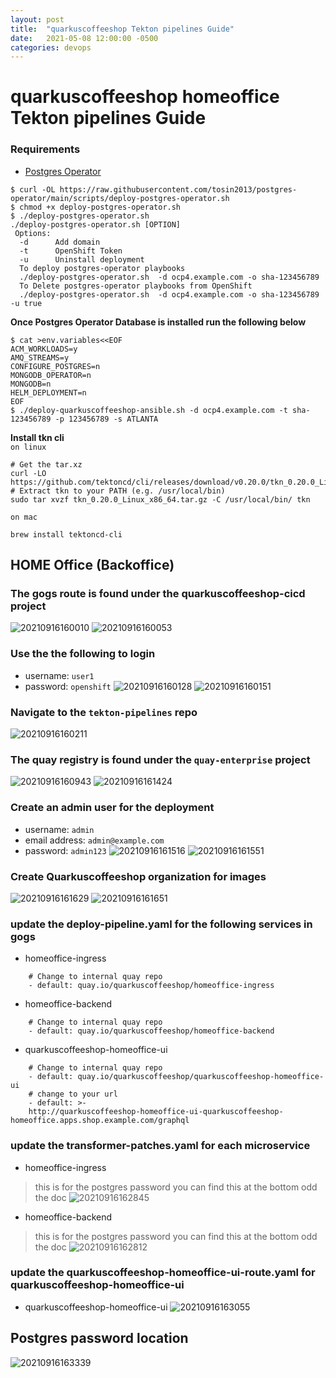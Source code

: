 ```yaml
---
layout: post
title:  "quarkuscoffeeshop Tekton pipelines Guide"
date:   2021-05-08 12:00:00 -0500
categories: devops
---
```


# quarkuscoffeeshop homeoffice Tekton pipelines Guide

### Requirements 
* [Postgres Operator](https://github.com/quarkuscoffeeshop/quarkuscoffeeshop-helm/wiki#install-postgres-operator)
```
$ curl -OL https://raw.githubusercontent.com/tosin2013/postgres-operator/main/scripts/deploy-postgres-operator.sh
$ chmod +x deploy-postgres-operator.sh
$ ./deploy-postgres-operator.sh 
./deploy-postgres-operator.sh [OPTION]
 Options:
  -d      Add domain 
  -t      OpenShift Token
  -u      Uninstall deployment
  To deploy postgres-operator playbooks
  ./deploy-postgres-operator.sh  -d ocp4.example.com -o sha-123456789 
  To Delete postgres-operator playbooks from OpenShift
  ./deploy-postgres-operator.sh  -d ocp4.example.com -o sha-123456789 -u true
```

**Once Postgres Operator Database is installed run the following below**
```
$ cat >env.variables<<EOF
ACM_WORKLOADS=y
AMQ_STREAMS=y
CONFIGURE_POSTGRES=n
MONGODB_OPERATOR=n
MONGODB=n
HELM_DEPLOYMENT=n
EOF
$ ./deploy-quarkuscoffeeshop-ansible.sh -d ocp4.example.com -t sha-123456789 -p 123456789 -s ATLANTA
```

**Install tkn cli**  
`on linux`
```
# Get the tar.xz
curl -LO https://github.com/tektoncd/cli/releases/download/v0.20.0/tkn_0.20.0_Linux_x86_64.tar.gz
# Extract tkn to your PATH (e.g. /usr/local/bin)
sudo tar xvzf tkn_0.20.0_Linux_x86_64.tar.gz -C /usr/local/bin/ tkn
```

`on mac`
```
brew install tektoncd-cli
```


## HOME Office (Backoffice)

### The gogs route is found under the quarkuscoffeeshop-cicd project
![20210916160010](https://i.imgur.com/pifxmOG.png)
![20210916160053](https://i.imgur.com/kLFLkP8.png)

### Use the the following to login
* username: `user1`
* password: `openshift`
![20210916160128](https://i.imgur.com/Z4MgSjG.png)
![20210916160151](https://i.imgur.com/Ppv0s8d.png)

### Navigate to the `tekton-pipelines` repo
![20210916160211](https://i.imgur.com/AfvtjCo.png)

### The quay registry is found under the `quay-enterprise` project
![20210916160943](https://i.imgur.com/uJskjul.png)
![20210916161424](https://i.imgur.com/1NisymA.png)

### Create an admin user for the deployment
* username: `admin`
* email address: `admin@example.com`
* password: `admin123`
![20210916161516](https://i.imgur.com/Iaaa9eU.png)
![20210916161551](https://i.imgur.com/eZDmbvV.png)

### Create Quarkuscoffeeshop organization for images
![20210916161629](https://i.imgur.com/vspBsUU.png)
![20210916161651](https://i.imgur.com/3MyCD3B.png)


### update the deploy-pipeline.yaml for the following services  in gogs
* homeoffice-ingress

```
    # Change to internal quay repo
    - default: quay.io/quarkuscoffeeshop/homeoffice-ingress
```

* homeoffice-backend

```
    # Change to internal quay repo
    - default: quay.io/quarkuscoffeeshop/homeoffice-backend
```
* quarkuscoffeeshop-homeoffice-ui

```
    # Change to internal quay repo
    - default: quay.io/quarkuscoffeeshop/quarkuscoffeeshop-homeoffice-ui
    # change to your url 
    - default: >-
    http://quarkuscoffeeshop-homeoffice-ui-quarkuscoffeeshop-homeoffice.apps.shop.example.com/graphql
```

### update the transformer-patches.yaml for each microservice
* homeoffice-ingress
> this is for the postgres password you can find this at the bottom odd the doc
![20210916162845](https://i.imgur.com/A9OAGla.png)
* homeoffice-backend
> this is for the postgres password you can find this at the bottom odd the doc
![20210916162812](https://i.imgur.com/Ho5jqi9.png)

### update the quarkuscoffeeshop-homeoffice-ui-route.yaml for quarkuscoffeeshop-homeoffice-ui
* quarkuscoffeeshop-homeoffice-ui
![20210916163055](https://i.imgur.com/s3fXANW.png)


## Postgres password location 
![20210916163339](https://i.imgur.com/VkG7Siu.png)
